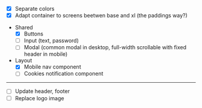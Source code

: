 - [x] Separate colors
- [x] Adapt container to screens beetwen base and xl (the paddings way?)

- Shared
  - [x] Buttons
  - [ ] Input (text, password)
  - [ ] Modal (common modal in desktop, full-width scrollable with fixed header in mobile)
- Layout
  - [x] Mobile nav component
  - [ ] Cookies notification component

---

- [ ] Update header, footer
- [ ] Replace logo image
